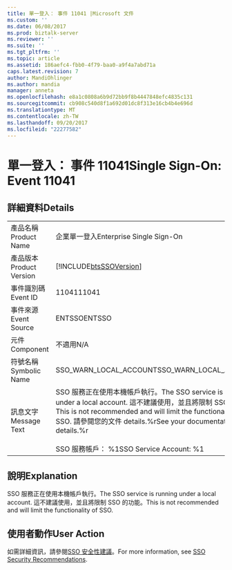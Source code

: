 ```yaml
---
title: 單一登入： 事件 11041 |Microsoft 文件
ms.custom: ''
ms.date: 06/08/2017
ms.prod: biztalk-server
ms.reviewer: ''
ms.suite: ''
ms.tgt_pltfrm: ''
ms.topic: article
ms.assetid: 186aefc4-fbb0-4f79-baa0-a9f4a7abd71a
caps.latest.revision: 7
author: MandiOhlinger
ms.author: mandia
manager: anneta
ms.openlocfilehash: e8a1c0808a6b9d72bb9f8b4447848efc4835c131
ms.sourcegitcommit: cb908c540d8f1a692d01dc8f313e16cb4b4e696d
ms.translationtype: MT
ms.contentlocale: zh-TW
ms.lasthandoff: 09/20/2017
ms.locfileid: "22277582"
---
```

# <a name="single-sign-on-event-11041"></a><span data-ttu-id="ed1aa-102">單一登入： 事件 11041</span><span class="sxs-lookup"><span data-stu-id="ed1aa-102">Single Sign-On: Event 11041</span></span>
## <a name="details"></a><span data-ttu-id="ed1aa-103">詳細資料</span><span class="sxs-lookup"><span data-stu-id="ed1aa-103">Details</span></span>  
  
|||  
|-|-|  
|<span data-ttu-id="ed1aa-104">產品名稱</span><span class="sxs-lookup"><span data-stu-id="ed1aa-104">Product Name</span></span>|<span data-ttu-id="ed1aa-105">企業單一登入</span><span class="sxs-lookup"><span data-stu-id="ed1aa-105">Enterprise Single Sign-On</span></span>|  
|<span data-ttu-id="ed1aa-106">產品版本</span><span class="sxs-lookup"><span data-stu-id="ed1aa-106">Product Version</span></span>|[!INCLUDE[btsSSOVersion](../includes/btsssoversion-md.md)]|  
|<span data-ttu-id="ed1aa-107">事件識別碼</span><span class="sxs-lookup"><span data-stu-id="ed1aa-107">Event ID</span></span>|<span data-ttu-id="ed1aa-108">11041</span><span class="sxs-lookup"><span data-stu-id="ed1aa-108">11041</span></span>|  
|<span data-ttu-id="ed1aa-109">事件來源</span><span class="sxs-lookup"><span data-stu-id="ed1aa-109">Event Source</span></span>|<span data-ttu-id="ed1aa-110">ENTSSO</span><span class="sxs-lookup"><span data-stu-id="ed1aa-110">ENTSSO</span></span>|  
|<span data-ttu-id="ed1aa-111">元件</span><span class="sxs-lookup"><span data-stu-id="ed1aa-111">Component</span></span>|<span data-ttu-id="ed1aa-112">不適用</span><span class="sxs-lookup"><span data-stu-id="ed1aa-112">N/A</span></span>|  
|<span data-ttu-id="ed1aa-113">符號名稱</span><span class="sxs-lookup"><span data-stu-id="ed1aa-113">Symbolic Name</span></span>|<span data-ttu-id="ed1aa-114">SSO_WARN_LOCAL_ACCOUNT</span><span class="sxs-lookup"><span data-stu-id="ed1aa-114">SSO_WARN_LOCAL_ACCOUNT</span></span>|  
|<span data-ttu-id="ed1aa-115">訊息文字</span><span class="sxs-lookup"><span data-stu-id="ed1aa-115">Message Text</span></span>|<span data-ttu-id="ed1aa-116">SSO 服務正在使用本機帳戶執行。</span><span class="sxs-lookup"><span data-stu-id="ed1aa-116">The SSO service is running under a local account.</span></span> <span data-ttu-id="ed1aa-117">這不建議使用，並且將限制 SSO 的功能。</span><span class="sxs-lookup"><span data-stu-id="ed1aa-117">This is not recommended and will limit the functionality of SSO.</span></span> <span data-ttu-id="ed1aa-118">請參閱您的文件 details.%r</span><span class="sxs-lookup"><span data-stu-id="ed1aa-118">See your documentation for details.%r</span></span><br /><br /> <span data-ttu-id="ed1aa-119">SSO 服務帳戶： %1</span><span class="sxs-lookup"><span data-stu-id="ed1aa-119">SSO Service Account: %1</span></span>|  
  
## <a name="explanation"></a><span data-ttu-id="ed1aa-120">說明</span><span class="sxs-lookup"><span data-stu-id="ed1aa-120">Explanation</span></span>  
 <span data-ttu-id="ed1aa-121">SSO 服務正在使用本機帳戶執行。</span><span class="sxs-lookup"><span data-stu-id="ed1aa-121">The SSO service is running under a local account.</span></span> <span data-ttu-id="ed1aa-122">這不建議使用，並且將限制 SSO 的功能。</span><span class="sxs-lookup"><span data-stu-id="ed1aa-122">This is not recommended and will limit the functionality of SSO.</span></span>  
  
## <a name="user-action"></a><span data-ttu-id="ed1aa-123">使用者動作</span><span class="sxs-lookup"><span data-stu-id="ed1aa-123">User Action</span></span>  
 <span data-ttu-id="ed1aa-124">如需詳細資訊，請參閱[SSO 安全性建議](../core/sso-security-recommendations.md)。</span><span class="sxs-lookup"><span data-stu-id="ed1aa-124">For more information, see [SSO Security Recommendations](../core/sso-security-recommendations.md).</span></span>